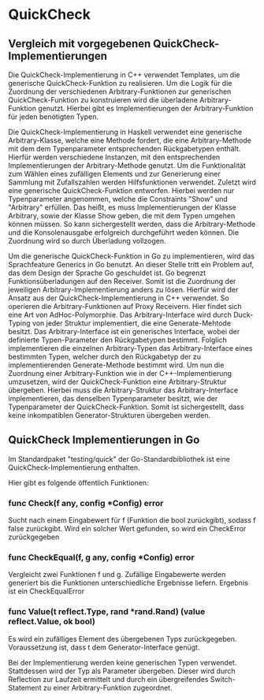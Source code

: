 # QuickCheck
## Vergleich mit vorgegebenen QuickCheck-Implementierungen
Die QuickCheck-Implementierung in C++ verwendet Templates, um die generische QuickCheck-Funktion zu realisieren. Um die Logik für die Zuordnung der verschiedenen Arbitrary-Funktionen zur generischen QuickCheck-Funktion zu konstruieren wird die überladene Arbitrary-Funktion genutzt. Hierbei gibt es Implementierungen der Arbitrary-Funktion für jeden benötigten Typen.

Die QuickCheck-Implementierung in Haskell verwendet eine generische Arbitrary-Klasse, welche eine Methode fordert, die eine Arbitrary-Methode mit dem dem Typenparameter entsprechenden Rückgabetypen enthält. Hierfür werden verschiedene Instanzen, mit den entsprechenden Implementierungen der Arbitrary-Methode genutzt. Um die Funktionalität zum Wählen eines zufälligen Elements und zur Generierung einer Sammlung mit Zufallszahlen werden Hilfsfunktionen verwendet. Zuletzt wird eine generische QuickCheck-Funktion entworfen. Hierbei werden nur Typenparameter angenommen, welche die Constraints "Show" und "Arbitrary" erfüllen. Das heißt, es muss Implementierungen der Klasse Arbitrary, sowie der Klasse Show geben, die mit dem Typen umgehen können müssen. So kann sichergestellt werden, dass die Arbitrary-Methode und die Konsolenausgabe erfolgreich durchgeführt weden können. Die Zuordnung wird so durch Überladung vollzogen. 

Um die generische QuickCheck-Funktion in Go zu implementieren, wird das Sprachfeature Generics in Go benutzt. An dieser Stelle tritt ein Problem auf, das dem Design der Sprache Go geschuldet ist. Go begrenzt Funktionsüberladungen auf den Receiver. Somit ist die Zuordnung der jeweiligen Arbitrary-Implementierung anders zu lösen. Hierfür wird der Ansatz aus der QuickCheck-Implementierung in C++ verwendet. So operieren die Arbitrary-Funktionen auf Proxy Receivern. Hier findet sich eine Art von AdHoc-Polymorphie. Das Arbitrary-Interface wird durch Duck-Typing von jeder Struktur implementiert, die eine Generate-Mehtode besitzt. Das Arbitrary-Interface ist ein generisches Interface, wobei der definierte Typen-Parameter den Rückgabetypen bestimmt. Folglich implementieren die einzelnen Arbitrary-Typen das Arbitrary-Interface eines bestimmten Typen, welcher durch den Rückgabetyp der zu implementierenden Generate-Methode bestimmt wird. Um nun die Zuordnung einer Arbitrary-Funktion wie in der C++-Implementierung umzusetzen, wird der QuickCheck-Funktion eine Arbitrary-Struktur übergeben. Hierbei muss die Arbitrary-Struktur das Arbitrary-Interface implementieren, das denselben Typenparameter besitzt, wie der Typenparameter der QuickCheck-Funktion. Somit ist sichergestellt, dass keine inkompatiblen Generator-Strukturen übergeben werden.

## QuickCheck Implementierungen in Go
Im Standardpaket "testing/quick" der Go-Standardbibliothek ist eine QuickCheck-Implementierung enthalten. 

Hier gibt es folgende öffentlich Funktionen:

### func Check(f any, config *Config) error
Sucht nach einem Eingabewert für f (Funktion die bool zurückgibt), sodass f false zurückgibt. Wird ein solcher Wert gefunden, so wird ein CheckError zurückgegeben

### func CheckEqual(f, g any, config *Config) error
Vergleicht zwei Funktionen f und g. Zufällige Eingabewerte werden generiert bis die Funktionen unterschiedliche Ergebnisse liefern. Ergebnis ist ein CheckEqualError

### func Value(t reflect.Type, rand *rand.Rand) (value reflect.Value, ok bool)
Es wird ein zufälliges Element des übergebenen Typs zurückgegeben. Voraussetzung ist, dass t dem Generator-Interface genügt.

Bei der Implementierung werden keine generischen Typen verwendet. Stattdessen wird der Typ als Parameter übergeben. Dieser wird durch Reflection zur Laufzeit ermittelt und durch ein übergreifendes Switch-Statement zu einer Arbitrary-Funktion zugeordnet.
